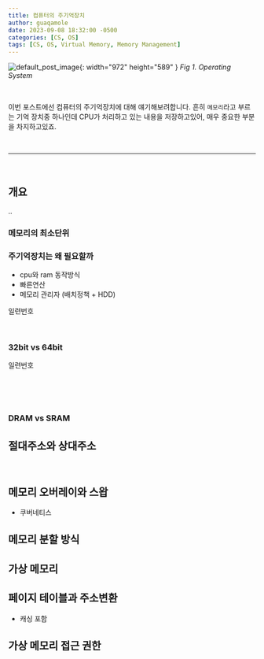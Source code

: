 ```yaml
---
title: 컴퓨터의 주기억장치
author: guaqamole
date: 2023-09-08 18:32:00 -0500
categories: [CS, OS]
tags: [CS, OS, Virtual Memory, Memory Management]
---
```


![default_post_image](/common/operatingsystem.jpg){: width="972" height="589" }
_Fig 1. Operating System_

<br>

이번 포스트에선 컴퓨터의 주기억장치에 대해 얘기해보려합니다. 흔히 `메모리`라고 부르는 기억 장치중 하나인데 CPU가 처리하고 있는 내용을 저장하고있어,  매우 중요한 부분을 차지하고있죠. 

<br>

****



<br>

## **개요**

..

### 메모리의 최소단위

### 주기억장치는 왜 필요할까

- cpu와 ram 동작방식
- 빠른연산
- 메모리 관리자 (배치정책 + HDD)

일련번호

<br>

### 32bit vs 64bit

> 

일련번호

<hr style="height:20px; visibility:hidden;" />

<br>

### DRAM vs SRAM

## **절대주소와 상대주소**

> 



<br>

## 메모리 오버레이와 스왑

- 쿠버네티스

## 메모리 분할 방식





## 가상 메모리





## 페이지 테이블과 주소변환

- 캐싱 포함

## 가상 메모리 접근 권한



